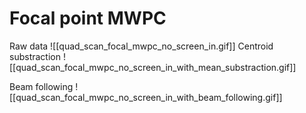 # Focal point MWPC

Raw data
![[quad_scan_focal_mwpc_no_screen_in.gif]]
Centroid substraction
![[quad_scan_focal_mwpc_no_screen_in_with_mean_substraction.gif]]

Beam following
![[quad_scan_focal_mwpc_no_screen_in_with_beam_following.gif]]

